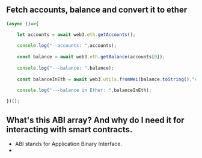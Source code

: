 ## Fetch accounts, balance and convert it to ether

```jsx
(async ()=>{

	let accounts = await web3.eth.getAccounts();
	
	console.log("--accounts: ",accounts);
	
	const balance = await web3.eth.getBalance(accounts[0]);
	
	console.log("---balance: ",balance);
	
	const balanceInEth = await web3.utils.fromWei(balance.toString(),"ether");
	
	console.log("---balance in Ether: ",balanceInEth);

})();
```

## What's this ABI array? And why do I need it for interacting with smart contracts.
- ABI stands for Application Binary Interface.
- 
